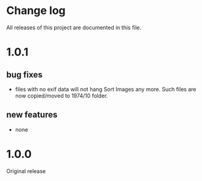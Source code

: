 # Change log
All releases of this project are documented in this file.

# 1.0.1
## bug fixes
 * files with no exif data will not hang Sort Images any more. Such files are
 now copied/moved to 1974/10 folder.
## new features
* none

# 1.0.0
Original release
